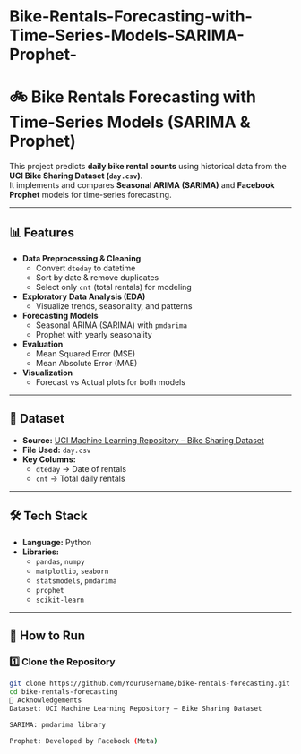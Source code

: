 # Bike-Rentals-Forecasting-with-Time-Series-Models-SARIMA-Prophet-
# 🚲 Bike Rentals Forecasting with Time-Series Models (SARIMA & Prophet)

This project predicts **daily bike rental counts** using historical data from the **UCI Bike Sharing Dataset (`day.csv`)**.  
It implements and compares **Seasonal ARIMA (SARIMA)** and **Facebook Prophet** models for time-series forecasting.

---

## 📊 Features
- **Data Preprocessing & Cleaning**
  - Convert `dteday` to datetime
  - Sort by date & remove duplicates
  - Select only `cnt` (total rentals) for modeling
- **Exploratory Data Analysis (EDA)**
  - Visualize trends, seasonality, and patterns
- **Forecasting Models**
  - Seasonal ARIMA (SARIMA) with `pmdarima`
  - Prophet with yearly seasonality
- **Evaluation**
  - Mean Squared Error (MSE)
  - Mean Absolute Error (MAE)
- **Visualization**
  - Forecast vs Actual plots for both models

---

## 📂 Dataset
- **Source:** [UCI Machine Learning Repository – Bike Sharing Dataset](https://archive.ics.uci.edu/ml/datasets/bike+sharing+dataset)
- **File Used:** `day.csv`
- **Key Columns:**
  - `dteday` → Date of rentals
  - `cnt` → Total daily rentals

---

## 🛠 Tech Stack
- **Language:** Python
- **Libraries:**
  - `pandas`, `numpy`
  - `matplotlib`, `seaborn`
  - `statsmodels`, `pmdarima`
  - `prophet`
  - `scikit-learn`

---

## 🚀 How to Run

### 1️⃣ Clone the Repository
```bash
git clone https://github.com/YourUsername/bike-rentals-forecasting.git
cd bike-rentals-forecasting
🙌 Acknowledgements
Dataset: UCI Machine Learning Repository – Bike Sharing Dataset

SARIMA: pmdarima library

Prophet: Developed by Facebook (Meta)
